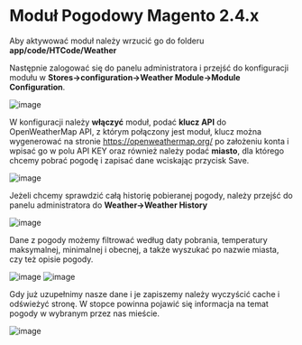 # Moduł Pogodowy Magento 2.4.x 

Aby aktywować moduł należy wrzucić go do folderu <b>app/code/HTCode/Weather</b>

Następnie zalogować się do panelu administratora i przejść do konfiguracji modułu w <b>Stores->configuration->Weather Module->Module Configuration</b>.

![image](https://user-images.githubusercontent.com/12450934/134821654-b9bf7246-fb85-45a7-b785-9e7524584f37.png)


W konfiguracji należy <b>włączyć</b> moduł, podać <b>klucz API</b> do OpenWeatherMap API, z którym połączony jest moduł, klucz można wygenerować na stronie https://openweathermap.org/ po założeniu konta i wpisać go w polu API KEY oraz również należy podać <b>miasto</b>, dla którego chcemy pobrać pogodę i zapisać dane wciskając przycisk Save.

![image](https://user-images.githubusercontent.com/12450934/134821704-c1224018-af7e-41a1-aced-f8e6726abf64.png)

Jeżeli chcemy sprawdzić całą historię pobieranej pogody, należy przejść do panelu administratora do <b>Weather->Weather History</b>

![image](https://user-images.githubusercontent.com/12450934/134821767-ef6e5d7d-dccb-4c7a-a7fb-9cffe3762081.png)

Dane z pogody możemy filtrować według daty pobrania, temperatury maksymalnej, minimalnej i obecnej, a także wyszukać po nazwie miasta, czy też opisie pogody.

![image](https://user-images.githubusercontent.com/12450934/134821789-d127892b-204f-4d6a-a2c8-dcc9dad03c98.png)
![image](https://user-images.githubusercontent.com/12450934/134821809-a78f2d56-b927-44e5-8201-1844a6f45f0d.png)

Gdy już uzupełnimy nasze dane i je zapiszemy należy wyczyścić cache i odświeżyć stronę. W stopce powinna pojawić się informacja na temat pogody w wybranym przez nas mieście.

![image](https://user-images.githubusercontent.com/12450934/134821965-60b8421a-d0ad-439b-9999-b52b6b2b5293.png)
